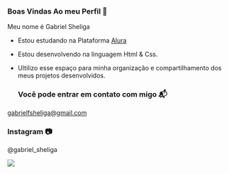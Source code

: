 ### Boas Vindas Ao meu Perfil 🤍

Meu nome é Gabriel Sheliga

 - Estou estudando na Plataforma [Alura](https://alura.com.br)
 - Estou desenvolvendo na linguagem Html & Css.
 - Ultilizo esse espaço para minha organização e compartilhamento dos meus projetos desenvolvidos.

   ### Você pode entrar em contato com migo 📬

 gabrielfsheliga@gmail.com

   ### Instagram 📷

   @gabriel_sheliga


   ![](https://media.tenor.com/0wj4ApfUlWUAAAAM/whatever-bank-stare.gif)
